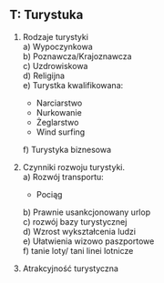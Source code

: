 ## T: Turystuka
1.  Rodzaje turystyki  
	a) Wypoczynkowa  
	b) Poznawcza/Krajoznawcza  
	c) Uzdrowiskowa  
	d) Religijna  
	e) Turystka kwalifikowana:  
	- Narciarstwo 
	- Nurkowanie
	- Żeglarstwo
	- Wind surfing  

	f) Turystyka biznesowa
2. Czynniki rozwoju turystyki.  
	a) Rozwój transportu:
	- Pociąg  

	b) Prawnie usankcjonowany urlop  
	c) rozwój bazy turystycznej  
	d) Wzrost wykształcenia ludzi  
	e) Ułatwienia wizowo paszportowe  
	f) tanie loty/ tani linei lotnicze
	
3. Atrakcyjność turystyczna
